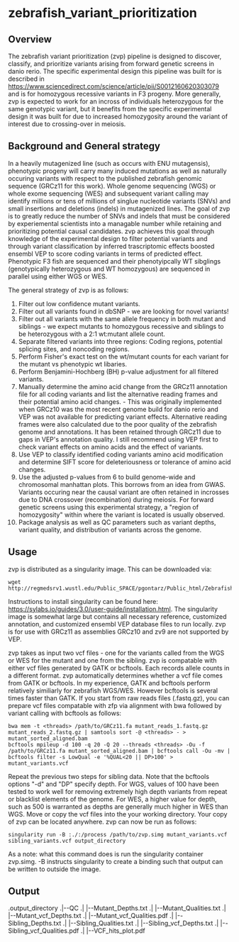 # zebrafish_variant_prioritization

## Overview

The zebrafish variant prioritization (zvp) pipeline is designed to discover, classify, and prioritize variants arising from forward genetic screens in danio rerio. The specific experimental design this pipeline was built for is described in https://www.sciencedirect.com/science/article/pii/S0012160620303079 and is for homozygous recessive variants in F3 progeny. More generally, zvp is expected to work for an incross of individuals heterozygous for the same genotypic variant, but it benefits from the specific experimental design it was built for due to increased homozygosity around the variant of interest due to crossing-over in meiosis.

## Background and General strategy

In a heavily mutagenized line (such as occurs with ENU mutagensis), phenotypic progeny will carry many induced mutations as well as naturally occuring variants with respect to the published zebrafish genomic sequence (GRCz11 for this work). Whole genome sequencing (WGS) or whole exome sequencing (WES) and subsequent variant calling may identify millions or tens of millions of singlue nucleotide variants (SNVs) and small insertions and deletions (indels) in mutagenized lines. The goal of zvp is to greatly reduce the number of SNVs and indels that must be considered by experiemental scientists into a managable number while retaining and prioritizing potential causal candidates. zvp achieves this goal through knowledge of the experimental design to filter potential variants and through variant classification by inferred trascriptomic effects boosted ensembl VEP to score coding variants in terms of predicted effect. Phenotypic F3 fish are sequenced and their phenotyipcally WT sibglings (genotypically heterozygous and WT homozygous) are sequenced in parallel using either WGS or WES.

The general strategy of zvp is as follows:
1) Filter out low confidence mutant variants.
2) Filter out all variants found in dbSNP - we are looking for novel variants!
3) Filter out all variants with the same allele frequency in both mutant and siblings - we expect mutants to homozygous recessive and siblings to be heterozygous with a 2:1 wt:mutant allele count.
4) Separate filtered variants into three regions: Coding regions, potential splicing sites, and noncoding regions.
5) Perform Fisher's exact test on the wt/mutant counts for each variant for the mutant vs phenotypic wt libaries.
6) Perform Benjamini-Hochberg (BH) p-value adjustment for all filtered variants.
7) Manually determine the amino acid change from the GRCz11 annotation file for all coding variants and list the alternative reading frames and their potential amino acid changes. - This was originally implemented when GRCz10 was the most recent genome build for danio rerio and VEP was not available for predicting variant effects. Alternative reading frames were also calculated due to the poor quality of the zebrafish genome and annotations. It has been retained through GRCz11 due to gaps in VEP's annotation quality. I still recommend using VEP first to check variant effects on amino acids and the effect of variants.
8) Use VEP to classify identified coding variants amino acid modification and determine SIFT score for deleteriousness or tolerance of amino acid changes.
9) Use the adjusted p-values from 6 to build genome-wide and chromosomal manhattan plots. This borrows from an idea from GWAS.  Variants occuring near the causal variant are often retained in incrosses due to DNA crossover (recombination) during meiosis.  For forward genetic screens using this experimental strategy, a "region of homozygosity" within where the variant is located is usually observed.
10) Package analysis as well as QC parameters such as variant depths, variant quality, and distribution of variants across the genome.

## Usage

zvp is distributed as a singularity image. This can be downloaded via:
```
wget http://regmedsrv1.wustl.edu/Public_SPACE/pgontarz/Public_html/Zebrafish_variant_calling_and_prioritization/zvp.simg
```
Instructions to install singularity can be found here: https://sylabs.io/guides/3.0/user-guide/installation.html.  The singularity image is somewhat large but contains all necessary reference, customized annotation, and customized ensembl VEP database files to run locally. zvp is for use with GRCz11 as assemblies GRCz10 and zv9 are not supported by VEP.

zvp takes as input two vcf files - one for the variants called from the WGS or WES for the mutant and one from the sibling. zvp is compatable with either vcf files generated by GATK or bcftools. Each records allele counts in a different format. zvp automatically determines whether a vcf file comes from GATK or bcftools. In my experience, GATK and bcftools perform relatively similiarly for zebrafish WGS/WES. However bcftools is several times faster than GATK. If you start from raw reads files (.fastq.gz), you can prepare vcf files compatable with zfp via alignment with bwa followed by variant calling with bcftools as follows:
```
bwa mem -t <threads> /path/to/GRCz11.fa mutant_reads_1.fastq.gz mutant_reads_2.fastq.gz | samtools sort -@ <threads> - > mutant_sorted_aligned.bam
bcftools mpileup -d 100 -q 20 -Q 20 --threads <threads> -Ou -f /path/to/GRCz11.fa mutant_sorted_aligned.bam | bcftools call -Ou -mv | bcftools filter -s LowQual -e '%QUAL<20 || DP>100' > mutant_variants.vcf
```
Repeat the previous two steps for sibling data. Note that the bcftools options "-d" and "DP" specify depth.  For WGS, values of 100 have been tested to work well for removing extremely high depth variants from repeat or blacklist elements of the genome.  For WES, a higher value for depth, such as 500 is warranted as depths are generally much higher in WES than WGS.
Move or copy the vcf files into the your working directory. Your copy of zvp can be located anywhere. zvp can now be run as follows:
```
singularity run -B :./:/process /path/to/zvp.simg mutant_variants.vcf sibling_variants.vcf output_directory
```
As a note: what this command does is run the singularity container zvp.simg. -B instructs singularity to create a binding such that output can be written to outside the image.

## Output

.output_directory
.|--QC
.|  |--Mutant_Depths.txt
.|  |--Mutant_Qualities.txt
.|  |--Mutant_vcf_Depths.txt
.|  |--Mutant_vcf_Qualities.pdf
.|  |--Sibling_Depths.txt
.|  |--Sibling_Qualities.txt
.|  |--Sibling_vcf_Depths.txt
.|  |--Sibling_vcf_Qualities.pdf
.|  |--VCF_hits_plot.pdf

